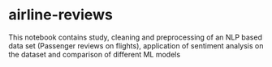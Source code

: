 # airline-reviews
This notebook contains study, cleaning and preprocessing of an NLP based data set (Passenger reviews on flights), application of sentiment analysis on the dataset and comparison of different ML models
